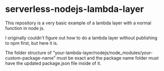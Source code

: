 # serverless-nodejs-lambda-layer

This repository is a very basic example of a lambda layer with a normal function in node js.

I originally couldn't figure out how to do a lambda layer without publishing to npm first, but here it is.

The folder structure of "your-lambda-layer/nodejs/node_modules/your-custom-package-name" must be exact and the package name folder must have the updated package.json file inside of it.

